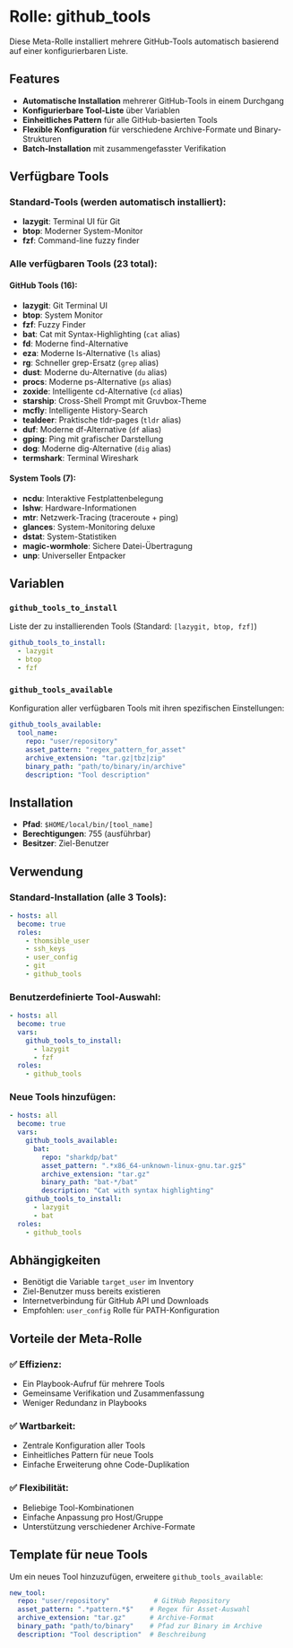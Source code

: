 # Rolle: github_tools

Diese Meta-Rolle installiert mehrere GitHub-Tools automatisch basierend auf einer konfigurierbaren Liste.

## Features
- **Automatische Installation** mehrerer GitHub-Tools in einem Durchgang
- **Konfigurierbare Tool-Liste** über Variablen
- **Einheitliches Pattern** für alle GitHub-basierten Tools
- **Flexible Konfiguration** für verschiedene Archive-Formate und Binary-Strukturen
- **Batch-Installation** mit zusammengefasster Verifikation

## Verfügbare Tools

### Standard-Tools (werden automatisch installiert):
- **lazygit**: Terminal UI für Git
- **btop**: Moderner System-Monitor
- **fzf**: Command-line fuzzy finder

### Alle verfügbaren Tools (23 total):

#### GitHub Tools (16):
- **lazygit**: Git Terminal UI
- **btop**: System Monitor
- **fzf**: Fuzzy Finder
- **bat**: Cat mit Syntax-Highlighting (`cat` alias)
- **fd**: Moderne find-Alternative
- **eza**: Moderne ls-Alternative (`ls` alias)
- **rg**: Schneller grep-Ersatz (`grep` alias)
- **dust**: Moderne du-Alternative (`du` alias)
- **procs**: Moderne ps-Alternative (`ps` alias)
- **zoxide**: Intelligente cd-Alternative (`cd` alias)
- **starship**: Cross-Shell Prompt mit Gruvbox-Theme
- **mcfly**: Intelligente History-Search
- **tealdeer**: Praktische tldr-pages (`tldr` alias)
- **duf**: Moderne df-Alternative (`df` alias)
- **gping**: Ping mit grafischer Darstellung
- **dog**: Moderne dig-Alternative (`dig` alias)
- **termshark**: Terminal Wireshark

#### System Tools (7):
- **ncdu**: Interaktive Festplattenbelegung
- **lshw**: Hardware-Informationen
- **mtr**: Netzwerk-Tracing (traceroute + ping)
- **glances**: System-Monitoring deluxe
- **dstat**: System-Statistiken
- **magic-wormhole**: Sichere Datei-Übertragung
- **unp**: Universeller Entpacker

## Variablen

### `github_tools_to_install`
Liste der zu installierenden Tools (Standard: `[lazygit, btop, fzf]`)

```yaml
github_tools_to_install:
  - lazygit
  - btop
  - fzf
```

### `github_tools_available`
Konfiguration aller verfügbaren Tools mit ihren spezifischen Einstellungen:

```yaml
github_tools_available:
  tool_name:
    repo: "user/repository"
    asset_pattern: "regex_pattern_for_asset"
    archive_extension: "tar.gz|tbz|zip"
    binary_path: "path/to/binary/in/archive"
    description: "Tool description"
```

## Installation
- **Pfad**: `$HOME/local/bin/[tool_name]`
- **Berechtigungen**: 755 (ausführbar)
- **Besitzer**: Ziel-Benutzer

## Verwendung

### Standard-Installation (alle 3 Tools):
```yaml
- hosts: all
  become: true
  roles:
    - thomsible_user
    - ssh_keys
    - user_config
    - git
    - github_tools
```

### Benutzerdefinierte Tool-Auswahl:
```yaml
- hosts: all
  become: true
  vars:
    github_tools_to_install:
      - lazygit
      - fzf
  roles:
    - github_tools
```

### Neue Tools hinzufügen:
```yaml
- hosts: all
  become: true
  vars:
    github_tools_available:
      bat:
        repo: "sharkdp/bat"
        asset_pattern: ".*x86_64-unknown-linux-gnu.tar.gz$"
        archive_extension: "tar.gz"
        binary_path: "bat-*/bat"
        description: "Cat with syntax highlighting"
    github_tools_to_install:
      - lazygit
      - bat
  roles:
    - github_tools
```

## Abhängigkeiten
- Benötigt die Variable `target_user` im Inventory
- Ziel-Benutzer muss bereits existieren
- Internetverbindung für GitHub API und Downloads
- Empfohlen: `user_config` Rolle für PATH-Konfiguration

## Vorteile der Meta-Rolle

### ✅ **Effizienz:**
- Ein Playbook-Aufruf für mehrere Tools
- Gemeinsame Verifikation und Zusammenfassung
- Weniger Redundanz in Playbooks

### ✅ **Wartbarkeit:**
- Zentrale Konfiguration aller Tools
- Einheitliches Pattern für neue Tools
- Einfache Erweiterung ohne Code-Duplikation

### ✅ **Flexibilität:**
- Beliebige Tool-Kombinationen
- Einfache Anpassung pro Host/Gruppe
- Unterstützung verschiedener Archive-Formate

## Template für neue Tools

Um ein neues Tool hinzuzufügen, erweitere `github_tools_available`:

```yaml
new_tool:
  repo: "user/repository"           # GitHub Repository
  asset_pattern: ".*pattern.*$"    # Regex für Asset-Auswahl
  archive_extension: "tar.gz"      # Archive-Format
  binary_path: "path/to/binary"    # Pfad zur Binary im Archive
  description: "Tool description"  # Beschreibung
```
